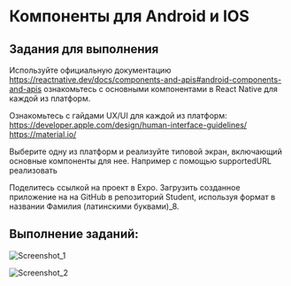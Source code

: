 # Компоненты для Android и IOS

## Задания для выполнения

Используйте официальную документацию https://reactnative.dev/docs/components-and-apis#android-components-and-apis ознакомьтесь с основными компонентами в React Native для каждой из платформ.

Ознакомьтесь с гайдами UX/UI для каждой из платформ: https://developer.apple.com/design/human-interface-guidelines/ https://material.io/

Выберите одну из платформ и реализуйте типовой экран, включающий основные компоненты для нее. Например с помощью supportedURL реализовать

Поделитесь ссылкой на проект в Expo. Загрузить созданное приложение на на GitHub в репозиторий Student, используя формат в названии Фамилия (латинскими буквами)_8.

## Выполнение заданий:

![Screenshot_1](https://user-images.githubusercontent.com/90498783/170382738-6683ddd6-492d-4bcb-9800-38a1d7d626f7.png)


![Screenshot_2](https://user-images.githubusercontent.com/90498783/170382747-36817d32-423c-4bad-ac85-4cd4451a2150.png)

